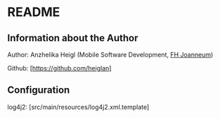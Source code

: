 # README
## Information about the Author
Author: Anzhelika Heigl (Mobile Software Development, [FH Joanneum])

Github: [https://github.com/heiglan]

[FH Joanneum]: <https://www.fh-joanneum.at/>
[https://github.com/heiglan]: <https://github.com/heiglan>

## Configuration
log4j2: [src/main/resources/log4j2.xml.template]

